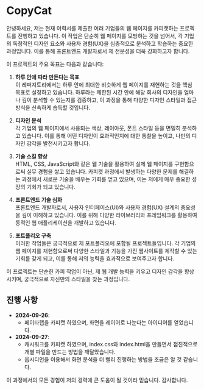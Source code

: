# CopyCat

안녕하세요, 저는 현재 이력서를 제출한 여러 기업들의 웹 페이지를 카피캣하는 프로젝트를 진행하고 있습니다. 이 작업은 단순히 웹 페이지를 모방하는 것을 넘어서, 각 기업의 독창적인 디자인 요소와 사용자 경험(UX)을 심층적으로 분석하고 학습하는 중요한 과정입니다. 이를 통해 프론트엔드 개발자로서 제 전문성을 더욱 강화하고자 합니다.

이 프로젝트의 주요 목표는 다음과 같습니다:

1. **하루 안에 따라 만든다는 목표**  
   이 레퍼지토리에서는 하루 안에 최대한 비슷하게 웹 페이지를 재현하는 것을 핵심 목표로 설정하고 있습니다. 하루라는 제한된 시간 안에 해당 회사의 디자인을 얼마나 깊이 분석할 수 있는지를 검증하고, 이 과정을 통해 다양한 디자인 스타일과 접근 방식을 신속하게 습득할 것입니다.

2. **디자인 분석**  
   각 기업의 웹 페이지에서 사용되는 색상, 레이아웃, 폰트 스타일 등을 면밀히 분석하고 있습니다. 이를 통해 어떤 디자인이 효과적인지에 대한 통찰을 높이고, 나만의 디자인 감각을 발전시키고자 합니다.

3. **기술 스킬 향상**  
   HTML, CSS, JavaScript와 같은 웹 기술을 활용하여 실제 웹 페이지를 구현함으로써 실무 경험을 쌓고 있습니다. 카피캣 과정에서 발생하는 다양한 문제를 해결하는 과정에서 새로운 기술을 배우는 기회를 얻고 있으며, 이는 저에게 매우 중요한 성장의 기회가 되고 있습니다.

4. **프론트엔드 기술 심화**  
   프론트엔드 개발자로서, 사용자 인터페이스(UI)와 사용자 경험(UX) 설계의 중요성을 깊이 이해하고 있습니다. 이를 위해 다양한 라이브러리와 프레임워크를 활용하여 동적인 웹 애플리케이션을 개발하고 있습니다.

5. **포트폴리오 구축**  
   이러한 작업들은 궁극적으로 제 포트폴리오에 포함될 프로젝트들입니다. 각 기업의 웹 페이지를 재현함으로써 다양한 스타일과 기능을 가진 웹사이트를 제작할 수 있는 기회를 갖게 되고, 이를 통해 저의 능력을 효과적으로 보여주고자 합니다.

이 프로젝트는 단순한 카피 작업이 아닌, 제 웹 개발 능력을 키우고 디자인 감각을 향상시키며, 궁극적으로 자신만의 스타일을 찾는 과정입니다.

## 진행 사항

- **2024-09-26**:
  - 페이타랩을 카피캣 하였으며, 화면을 레이어로 나눈다는 아이디어를 얻었습니다.
- **2024-09-27**:
  - 캐시워크를 카피캣 하였으며, index.css와 index.html을 만들면서 점진적으로 개별 파일을 만드는 방법을 깨달았습니다.
  - 옵시디언을 이용해서 화면 분석을 더 빨리 진행하는 방법을 조금은 알 것 같습니다.

이 과정에서의 모든 경험이 저의 경력에 큰 도움이 될 것이라 믿습니다. 감사합니다.
